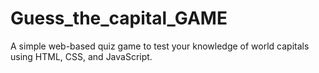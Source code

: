 # Guess_the_capital_GAME
A simple web-based quiz game to test your knowledge of world capitals using HTML, CSS, and JavaScript.
